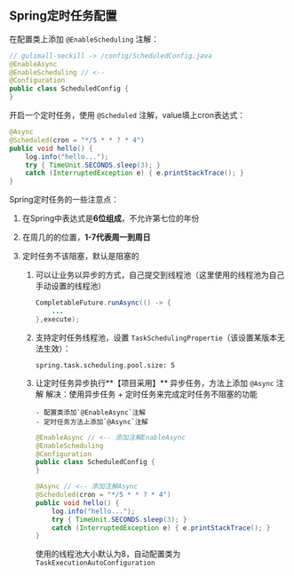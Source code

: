## Spring定时任务配置

在配置类上添加 `@EnableScheduling` 注解：

```java
// gulimall-seckill -> /config/ScheduledConfig.java
@EnableAsync
@EnableScheduling // <--
@Configuration
public class ScheduledConfig {
}
```

开启一个定时任务，使用 `@Scheduled` 注解，value填上cron表达式：

```java
@Async
@Scheduled(cron = "*/5 * * ? * 4")
public void hello() {
    log.info("hello...");
    try { TimeUnit.SECONDS.sleep(3); } 
    catch (InterruptedException e) { e.printStackTrace(); }
}
```

Spring定时任务的一些注意点：

1. 在Spring中表达式是**6位组成**，不允许第七位的年份

2. 在周几的的位置，**1-7代表周一到周日**

3. 定时任务不该阻塞，默认是阻塞的
   
     1. 可以让业务以异步的方式，自己提交到线程池（这里使用的线程池为自己手动设置的线程池）
     
        ```java
        CompletableFuture.runAsync(() -> {
            ...
        },execute);
        ```
        
     2. 支持定时任务线程池，设置 `TaskSchedulingPropertie`（该设置某版本无法生效）：
        
        ```properties
        spring.task.scheduling.pool.size: 5
        ```
        
     3. 让定时任务异步执行**【项目采用】**
         异步任务，方法上添加 `@Async` 注解
         解决：使用异步任务 + 定时任务来完成定时任务不阻塞的功能
         
            - 配置类添加`@EnableAsync`注解
            - 定时任务方法上添加`@Async`注解
        ```java
        @EnableAsync // <-- 添加注解EnableAsync
        @EnableScheduling
        @Configuration
        public class ScheduledConfig {
        }
        ```
        ```java
        @Async // <-- 添加注解Async
        @Scheduled(cron = "*/5 * * ? * 4")
        public void hello() {
            log.info("hello...");
            try { TimeUnit.SECONDS.sleep(3); } 
            catch (InterruptedException e) { e.printStackTrace(); }
        }
        ```
        使用的线程池大小默认为8，自动配置类为`TaskExecutionAutoConfiguration`

